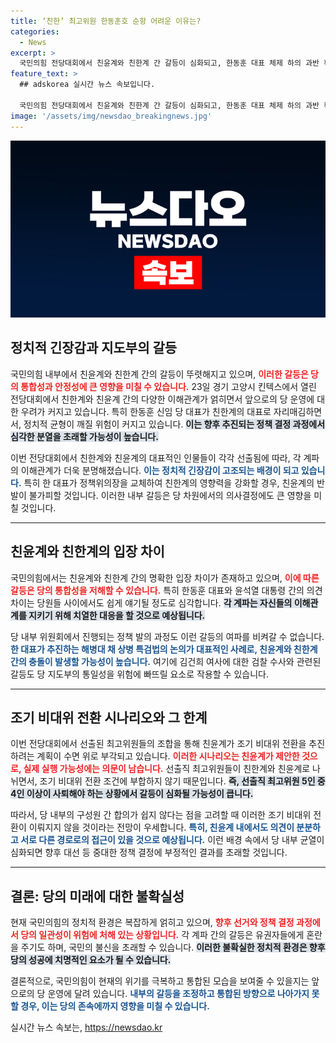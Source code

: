 ```yaml
---
title: ‘친한’ 최고위원 한동훈호 순항 어려운 이유는?
categories:
  - News
excerpt: >
  국민의힘 전당대회에서 친윤계와 친한계 간 갈등이 심화되고, 한동훈 대표 체제 하의 과반 확보가 안정적 운영에 중대한 변수가 될 전망이다. 극심한 내부 견제 속에서 당 리더십의 균열 우려가 고조되고 있다!
feature_text: >
  ## adskorea 실시간 뉴스 속보입니다.

  국민의힘 전당대회에서 친윤계와 친한계 간 갈등이 심화되고, 한동훈 대표 체제 하의 과반 확보가 안정적 운영에 중대한 변수가 될 전망이다. 극심한 내부 견제 속에서 당 리더십의 균열 우려가 고조되고 있다!
image: '/assets/img/newsdao_breakingnews.jpg'
---
```


<p><img src="/assets/img/newsdao_breakingnews.jpg" alt="adskorea 속보" /></p>

<h2 data-ke-size="size26">정치적 긴장감과 지도부의 갈등</h2>

<p data-ke-size="size16">국민의힘 내부에서 친윤계와 친한계 간의 갈등이 뚜렷해지고 있으며, <b><span style="color: #ee2323;">이러한 갈등은 당의 통합성과 안정성에 큰 영향을 미칠 수 있습니다.</span></b> 23일 경기 고양시 킨텍스에서 열린 전당대회에서 친한계와 친윤계 간의 다양한 이해관계가 얽히면서 앞으로의 당 운영에 대한 우려가 커지고 있습니다. 특히 한동훈 신임 당 대표가 친한계의 대표로 자리매김하면서, 정치적 균형이 깨질 위험이 커지고 있습니다. <b><span style="background-color: #21538527;">이는 향후 추진되는 정책 결정 과정에서 심각한 분열을 초래할 가능성이 높습니다.</span></b> </p>

<p data-ke-size="size16">이번 전당대회에서 친한계와 친윤계의 대표적인 인물들이 각각 선출됨에 따라, 각 계파의 이해관계가 더욱 분명해졌습니다. <b><span style="color: #1a5490;">이는 정치적 긴장감이 고조되는 배경이 되고 있습니다.</span></b> 특히 한 대표가 정책위의장을 교체하여 친한계의 영향력을 강화할 경우, 친윤계의 반발이 불가피할 것입니다. 이러한 내부 갈등은 당 차원에서의 의사결정에도 큰 영향을 미칠 것입니다.</p>

<hr />

<h2 data-ke-size="size26">친윤계와 친한계의 입장 차이</h2>

<p data-ke-size="size16">국민의힘에서는 친윤계와 친한계 간의 명확한 입장 차이가 존재하고 있으며, <b><span style="color: #ee2323;">이에 따른 갈등은 당의 통합성을 저해할 수 있습니다.</span></b> 특히 한동훈 대표와 윤석열 대통령 간의 의견 차이는 당원들 사이에서도 쉽게 얘기될 정도로 심각합니다. <b><span style="background-color: #21538527;">각 계파는 자신들의 이해관계를 지키기 위해 치열한 대응을 할 것으로 예상됩니다.</span></b></p>

<p data-ke-size="size16">당 내부 위원회에서 진행되는 정책 발의 과정도 이런 갈등의 여파를 비켜갈 수 없습니다. <b><span style="color: #1a5490;">한 대표가 추진하는 해병대 채 상병 특검법의 논의가 대표적인 사례로, 친윤계와 친한계 간의 충돌이 발생할 가능성이 높습니다.</span></b> 여기에 김건희 여사에 대한 검찰 수사와 관련된 갈등도 당 지도부의 통일성을 위험에 빠뜨릴 요소로 작용할 수 있습니다.</p>

<hr />

<h2 data-ke-size="size26">조기 비대위 전환 시나리오와 그 한계</h2>

<p data-ke-size="size16">이번 전당대회에서 선출된 최고위원들의 조합을 통해 친윤계가 조기 비대위 전환을 추진하려는 계획이 수면 위로 부각되고 있습니다. <b><span style="color: #ee2323;">이러한 시나리오는 친윤계가 제안한 것으로, 실제 실행 가능성에는 의문이 남습니다.</span></b> 선출직 최고위원들이 친한계와 친윤계로 나뉘면서, 조기 비대위 전환 조건에 부합하지 않기 때문입니다. <b><span style="background-color: #21538527;">즉, 선출직 최고위원 5인 중 4인 이상이 사퇴해야 하는 상황에서 갈등이 심화될 가능성이 큽니다.</span></b></p>

<p data-ke-size="size16">따라서, 당 내부의 구성원 간 합의가 쉽지 않다는 점을 고려할 때 이러한 조기 비대위 전환이 이뤄지지 않을 것이라는 전망이 우세합니다. <b><span style="color: #1a5490;">특히, 친윤계 내에서도 의견이 분분하고 서로 다른 경로로의 접근이 있을 것으로 예상됩니다.</span></b> 이런 배경 속에서 당 내부 균열이 심화되면 향후 대선 등 중대한 정책 결정에 부정적인 결과를 초래할 것입니다.</p>

<hr />

<h2 data-ke-size="size26">결론: 당의 미래에 대한 불확실성</h2>

<p data-ke-size="size16">현재 국민의힘의 정치적 환경은 복잡하게 얽히고 있으며, <b><span style="color: #ee2323;">향후 선거와 정책 결정 과정에서 당의 일관성이 위험에 처해 있는 상황입니다.</span></b> 각 계파 간의 갈등은 유권자들에게 혼란을 주기도 하며, 국민의 불신을 초래할 수 있습니다. <b><span style="background-color: #21538527;">이러한 불확실한 정치적 환경은 향후 당의 성공에 치명적인 요소가 될 수 있습니다.</span></b></p>

<p data-ke-size="size16">결론적으로, 국민의힘이 현재의 위기를 극복하고 통합된 모습을 보여줄 수 있을지는 앞으로의 당 운영에 달려 있습니다. <b><span style="color: #1a5490;">내부의 갈등을 조정하고 통합된 방향으로 나아가지 못할 경우, 이는 당의 존속에까지 영향을 미칠 수 있습니다.</span></b> </p>
실시간 뉴스 속보는, <a href="https://newsdao.kr" rel="dofollow">https://newsdao.kr</a>


